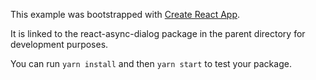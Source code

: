 This example was bootstrapped with [Create React App](https://github.com/facebook/create-react-app).

It is linked to the react-async-dialog package in the parent directory for development purposes.

You can run `yarn install` and then `yarn start` to test your package.
